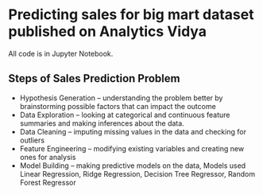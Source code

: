 # Predicting sales for big mart dataset published on Analytics Vidya

All code is in Jupyter Notebook.

## Steps of Sales Prediction Problem
- Hypothesis Generation – understanding the problem better by brainstorming possible factors that can impact the outcome
- Data Exploration – looking at categorical and continuous feature summaries and making inferences about the data.
- Data Cleaning – imputing missing values in the data and checking for outliers
- Feature Engineering – modifying existing variables and creating new ones for analysis
- Model Building – making predictive models on the data, Models used Linear Regression, Ridge Regression, Decision Tree Regressor, Random Forest Regressor 
